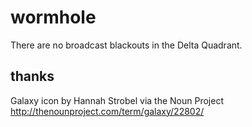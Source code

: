 wormhole
========

There are no broadcast blackouts in the Delta Quadrant.


thanks
------
Galaxy icon by Hannah Strobel via the Noun Project http://thenounproject.com/term/galaxy/22802/